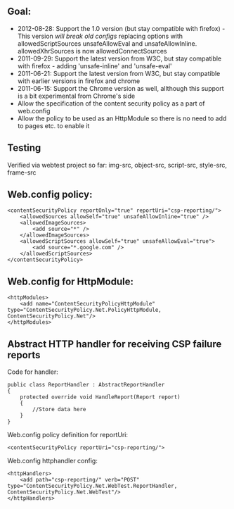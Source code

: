 ## Goal:
- 2012-08-28: Support the 1.0 version (but stay compatible with firefox) - This version *will break old configs* replacing options with allowedScriptSources unsafeAllowEval and unsafeAllowInline. allowedXhrSources is now allowedConnectSources
- 2011-09-29: Support the latest version from W3C, but stay compatible with firefox - adding 'unsafe-inline' and 'unsafe-eval'
- 2011-06-21: Support the latest version from W3C, but stay compatible with earlier versions in firefox and chrome
- 2011-06-15: Support the Chrome version as well, allthough this support is a bit experimental from Chrome's side
- Allow the specification of the content security policy as a part of web.config
- Allow the policy to be used as an HttpModule so there is no need to add to pages etc. to enable it

## Testing
Verified via webtest project so far:
	img-src, object-src, script-src, style-src, frame-src

## Web.config policy:
	<contentSecurityPolicy reportOnly="true" reportUri="csp-reporting/">
		<allowedSources allowSelf="true" unsafeAllowInline="true" />
		<allowedImageSources>
			<add source="*" />
		</allowedImageSources>
		<allowedScriptSources allowSelf="true" unsafeAllowEval="true">
			<add source="*.google.com" />
		</allowedScriptSources>
	</contentSecurityPolicy>

## Web.config for HttpModule:
	<httpModules>
		<add name="ContentSecurityPolicyHttpModule" type="ContentSecurityPolicy.Net.PolicyHttpModule, ContentSecurityPolicy.Net"/>
	</httpModules>


## Abstract HTTP handler for receiving CSP failure reports
Code for handler:

	public class ReportHandler : AbstractReportHandler
    {
        protected override void HandleReport(Report report)
        {
            //Store data here
        }
    }


Web.config policy definition for reportUri:

	<contentSecurityPolicy reportUri="csp-reporting/">


Web.config httphandler config:

	<httpHandlers>
		<add path="csp-reporting/" verb="POST" type="ContentSecurityPolicy.Net.WebTest.ReportHandler, ContentSecurityPolicy.Net.WebTest"/>
	</httpHandlers>
